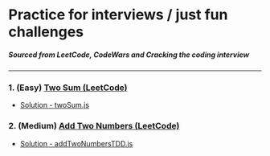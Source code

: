 # Practice for interviews / just fun challenges
##### Sourced from LeetCode, CodeWars and Cracking the coding interview
---

### 1. (Easy) [Two Sum (LeetCode)](https://leetcode.com/problems/two-sum/)
  * [Solution - twoSum.js](twoSum.js)

### 2. (Medium) [Add Two Numbers (LeetCode)](https://leetcode.com/problems/add-two-numbers/)
  * [Solution - addTwoNumbersTDD.js](addTwoNumbers.js)

